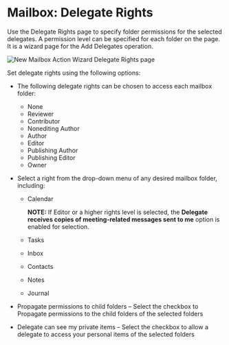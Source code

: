 # Mailbox: Delegate Rights

Use the Delegate Rights page to specify folder permissions for the selected delegates. A permission
level can be specified for each folder on the page. It is a wizard page for the Add Delegates
operation.

![New Mailbox Action Wizard Delegate Rights page](/img/product_docs/accessanalyzer/11.6/admin/action/mailbox/delegaterights.webp)

Set delegate rights using the following options:

- The following delegate rights can be chosen to access each mailbox folder:

    - None
    - Reviewer
    - Contributor
    - Nonediting Author
    - Author
    - Editor
    - Publishing Author
    - Publishing Editor
    - Owner

- Select a right from the drop-down menu of any desired mailbox folder, including:

    - Calendar

        **NOTE:** If Editor or a higher rights level is selected, the **Delegate receives copies of
        meeting-related messages sent to me** option is enabled for selection.

    - Tasks
    - Inbox
    - Contacts
    - Notes
    - Journal

- Propagate permissions to child folders – Select the checkbox to Propagate permissions to the child
  folders of the selected folders
- Delegate can see my private items – Select the checkbox to allow a delegate to access your
  personal items of the selected folders
